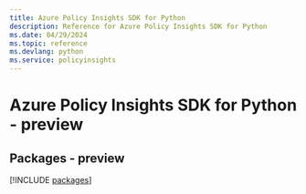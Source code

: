 ```yaml
---
title: Azure Policy Insights SDK for Python
description: Reference for Azure Policy Insights SDK for Python
ms.date: 04/29/2024
ms.topic: reference
ms.devlang: python
ms.service: policyinsights
---
```

# Azure Policy Insights SDK for Python - preview
## Packages - preview
[!INCLUDE [packages](policy-insights-index.md)]
